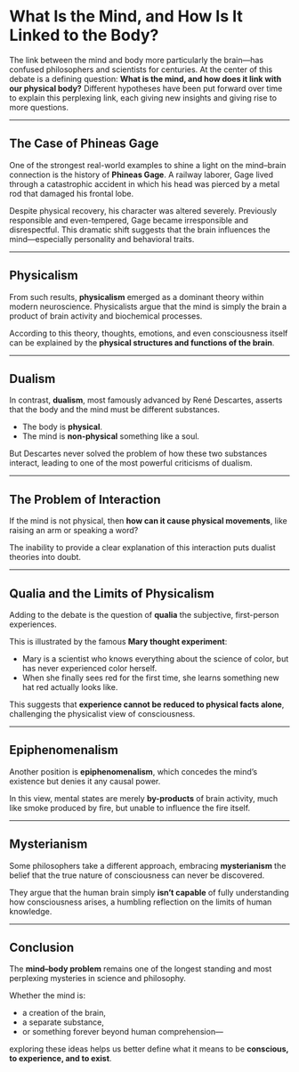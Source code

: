 # What Is the Mind, and How Is It Linked to the Body?

The link between the mind and body more particularly the brain—has confused philosophers and scientists for centuries. At the center of this debate is a defining question: **What is the mind, and how does it link with our physical body?** Different hypotheses have been put forward over time to explain this perplexing link, each giving new insights and giving rise to more questions.

---

## The Case of Phineas Gage

One of the strongest real-world examples to shine a light on the mind–brain connection is the history of **Phineas Gage**. A railway laborer, Gage lived through a catastrophic accident in which his head was pierced by a metal rod that damaged his frontal lobe.  

Despite physical recovery, his character was altered severely. Previously responsible and even-tempered, Gage became irresponsible and disrespectful. This dramatic shift suggests that the brain influences the mind—especially personality and behavioral traits.

---

## Physicalism

From such results, **physicalism** emerged as a dominant theory within modern neuroscience. Physicalists argue that the mind is simply the brain a product of brain activity and biochemical processes.  

According to this theory, thoughts, emotions, and even consciousness itself can be explained by the **physical structures and functions of the brain**.

---

## Dualism

In contrast, **dualism**, most famously advanced by René Descartes, asserts that the body and the mind must be different substances.  

- The body is **physical**.  
- The mind is **non-physical** something like a soul.  

But Descartes never solved the problem of how these two substances interact, leading to one of the most powerful criticisms of dualism.

---

## The Problem of Interaction

If the mind is not physical, then **how can it cause physical movements**, like raising an arm or speaking a word?  

The inability to provide a clear explanation of this interaction puts dualist theories into doubt.

---

## Qualia and the Limits of Physicalism

Adding to the debate is the question of **qualia** the subjective, first-person experiences.  

This is illustrated by the famous **Mary thought experiment**:  
- Mary is a scientist who knows everything about the science of color, but has never experienced color herself.  
- When she finally sees red for the first time, she learns something new hat red actually looks like.  

This suggests that **experience cannot be reduced to physical facts alone**, challenging the physicalist view of consciousness.

---

## Epiphenomenalism

Another position is **epiphenomenalism**, which concedes the mind’s existence but denies it any causal power.  

In this view, mental states are merely **by-products** of brain activity, much like smoke produced by fire, but unable to influence the fire itself.

---

## Mysterianism

Some philosophers take a different approach, embracing **mysterianism** the belief that the true nature of consciousness can never be discovered.  

They argue that the human brain simply **isn’t capable** of fully understanding how consciousness arises, a humbling reflection on the limits of human knowledge.

---

## Conclusion

The **mind–body problem** remains one of the longest standing and most perplexing mysteries in science and philosophy.  

Whether the mind is:
- a creation of the brain,  
- a separate substance,  
- or something forever beyond human comprehension—  

exploring these ideas helps us better define what it means to be **conscious, to experience, and to exist**.


